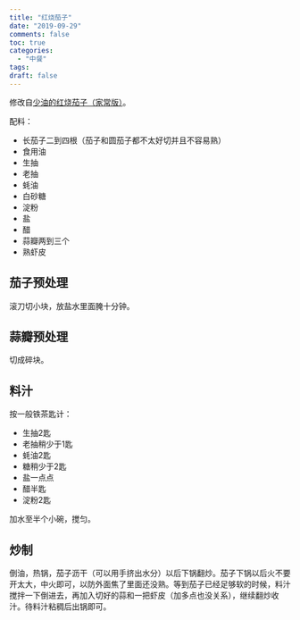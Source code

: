 ```yaml
---
title: "红烧茄子"
date: "2019-09-29"
comments: false 
toc: true
categories:
  - "中餐"
tags:
draft: false
---
```


修改自[少油的红烧茄子（家常版）](https://www.xiachufang.com/recipe/103691332/)。

配料：

* 长茄子二到四根（茄子和圆茄子都不太好切并且不容易熟）
* 食用油
* 生抽
* 老抽
* 蚝油
* 白砂糖
* 淀粉
* 盐
* 醋
* 蒜瓣两到三个
* 熟虾皮

## 茄子预处理

滚刀切小块，放盐水里面腌十分钟。

## 蒜瓣预处理

切成碎块。

## 料汁

按一般铁茶匙计：

* 生抽2匙
* 老抽稍少于1匙
* 蚝油2匙
* 糖稍少于2匙
* 盐一点点
* 醋半匙
* 淀粉2匙

加水至半个小碗，搅匀。

## 炒制

倒油，热锅，茄子沥干（可以用手挤出水分）以后下锅翻炒。茄子下锅以后火不要开太大，中火即可，以防外面焦了里面还没熟。等到茄子已经足够软的时候，料汁搅拌一下倒进去，再加入切好的蒜和一把虾皮（加多点也没关系），继续翻炒收汁。待料汁粘稠后出锅即可。

